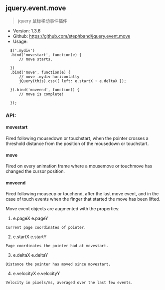 ## jquery.event.move

> jquery 鼠标移动事件插件

* Version: 1.3.6
* Github: https://github.com/stephband/jquery.event.move
* Usage:
```
  $('.mydiv')
  .bind('movestart', function(e) {
      // move starts.

  })
  .bind('move', function(e) {
      // move .mydiv horizontally
      jQuery(this).css({ left: e.startX + e.deltaX });

  }).bind('moveend', function() {
      // move is complete!

  });
```

### API:

#### movestart

Fired following mousedown or touchstart, when the pointer crosses a threshold distance from the position of the mousedown or touchstart.

#### move

Fired on every animation frame where a mousemove or touchmove has changed the cursor position.

#### moveend

Fired following mouseup or touchend, after the last move event, and in the case of touch events when the finger that started the move has been lifted.

Move event objects are augmented with the properties:

1. e.pageX  e.pageY
```
Current page coordinates of pointer.
```

2. e.startX e.startY
```
Page coordinates the pointer had at movestart.
```

3. e.deltaX e.deltaY
```
Distance the pointer has moved since movestart.
```

4. e.velocityX e.velocityY
```
Velocity in pixels/ms, averaged over the last few events.
```
